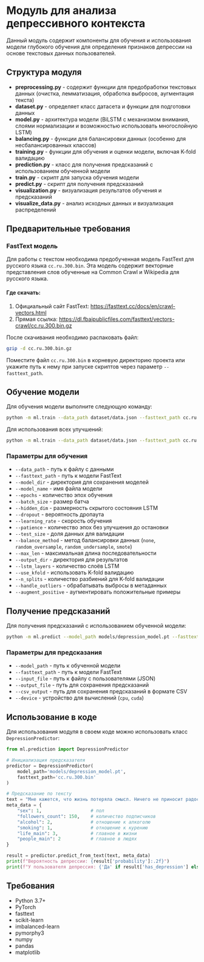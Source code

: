# Модуль для анализа депрессивного контекста

Данный модуль содержит компоненты для обучения и использования модели глубокого обучения для определения признаков депрессии на основе текстовых данных пользователей.

## Структура модуля

- **preprocessing.py** - содержит функции для предобработки текстовых данных (очистка, лемматизация, обработка выбросов, аугментация текста)
- **dataset.py** - определяет класс датасета и функции для подготовки данных
- **model.py** - архитектура модели (BiLSTM с механизмом внимания, слоями нормализации и возможностью использовать многослойную LSTM)
- **balancing.py** - функции для балансировки данных (особенно для несбалансированных классов)
- **training.py** - функции для обучения и оценки модели, включая K-fold валидацию
- **prediction.py** - класс для получения предсказаний с использованием обученной модели
- **train.py** - скрипт для запуска обучения модели
- **predict.py** - скрипт для получения предсказаний
- **visualization.py** - визуализация результатов обучения и предсказаний
- **visualize_data.py** - анализ исходных данных и визуализация распределений

## Предварительные требования

### FastText модель

Для работы с текстом необходима предобученная модель FastText для русского языка `cc.ru.300.bin`. Эта модель содержит векторные представления слов обученные на Common Crawl и Wikipedia для русского языка.

#### Где скачать:

1. Официальный сайт FastText: https://fasttext.cc/docs/en/crawl-vectors.html
2. Прямая ссылка: https://dl.fbaipublicfiles.com/fasttext/vectors-crawl/cc.ru.300.bin.gz

После скачивания необходимо распаковать файл:
```bash
gzip -d cc.ru.300.bin.gz
```

Поместите файл `cc.ru.300.bin` в корневую директорию проекта или укажите путь к нему при запуске скриптов через параметр `--fasttext_path`.

## Обучение модели

Для обучения модели выполните следующую команду:

```bash
python -m ml.train --data_path dataset/data.json --fasttext_path cc.ru.300.bin --model_dir models --model_name depression_model.pt --epochs 20 --batch_size 32 --balance_method random_oversample
```

Для использования всех улучшений:

```bash
python -m ml.train --data_path dataset/data.json --fasttext_path cc.ru.300.bin --epochs 20 --handle_outliers --augment_positive --use_kfold --n_splits 5 --lstm_layers 2 --dropout 0.5
```

### Параметры для обучения

- `--data_path` - путь к файлу с данными
- `--fasttext_path` - путь к модели FastText
- `--model_dir` - директория для сохранения моделей
- `--model_name` - имя файла модели
- `--epochs` - количество эпох обучения
- `--batch_size` - размер батча
- `--hidden_dim` - размерность скрытого состояния LSTM
- `--dropout` - вероятность дропаута
- `--learning_rate` - скорость обучения
- `--patience` - количество эпох без улучшения до остановки
- `--test_size` - доля данных для валидации
- `--balance_method` - метод балансировки данных (`none`, `random_oversample`, `random_undersample`, `smote`)
- `--max_len` - максимальная длина последовательности
- `--output_dir` - директория для результатов
- `--lstm_layers` - количество слоёв LSTM
- `--use_kfold` - использовать K-fold валидацию
- `--n_splits` - количество разбиений для K-fold валидации
- `--handle_outliers` - обрабатывать выбросы в метаданных
- `--augment_positive` - аугментировать положительные примеры

## Получение предсказаний

Для получения предсказаний с использованием обученной модели:

```bash
python -m ml.predict --model_path models/depression_model.pt --fasttext_path cc.ru.300.bin --input_file new_users.json --output_file results/predictions.json
```

### Параметры для предсказания

- `--model_path` - путь к обученной модели
- `--fasttext_path` - путь к модели FastText
- `--input_file` - путь к файлу с пользователями (JSON)
- `--output_file` - путь для сохранения предсказаний
- `--csv_output` - путь для сохранения предсказаний в формате CSV
- `--device` - устройство для вычислений (`cpu`, `cuda`)

## Использование в коде

Для использования модуля в своем коде можно использовать класс `DepressionPredictor`:

```python
from ml.prediction import DepressionPredictor

# Инициализация предсказателя
predictor = DepressionPredictor(
    model_path='models/depression_model.pt',
    fasttext_path='cc.ru.300.bin'
)

# Предсказание по тексту
text = "Мне кажется, что жизнь потеряла смысл. Ничего не приносит радости."
meta_data = {
    "sex": 1,                  # пол
    "followers_count": 150,    # количество подписчиков
    "alcohol": 2,              # отношение к алкоголю
    "smoking": 1,              # отношение к курению
    "life_main": 3,            # главное в жизни
    "people_main": 2           # главное в людях
}

result = predictor.predict_from_text(text, meta_data)
print(f"Вероятность депрессии: {result['probability']:.2f}")
print(f"У пользователя депрессия: {'Да' if result['has_depression'] else 'Нет'}")
```

## Требования

- Python 3.7+
- PyTorch
- fasttext
- scikit-learn
- imbalanced-learn
- pymorphy3
- numpy
- pandas
- matplotlib 